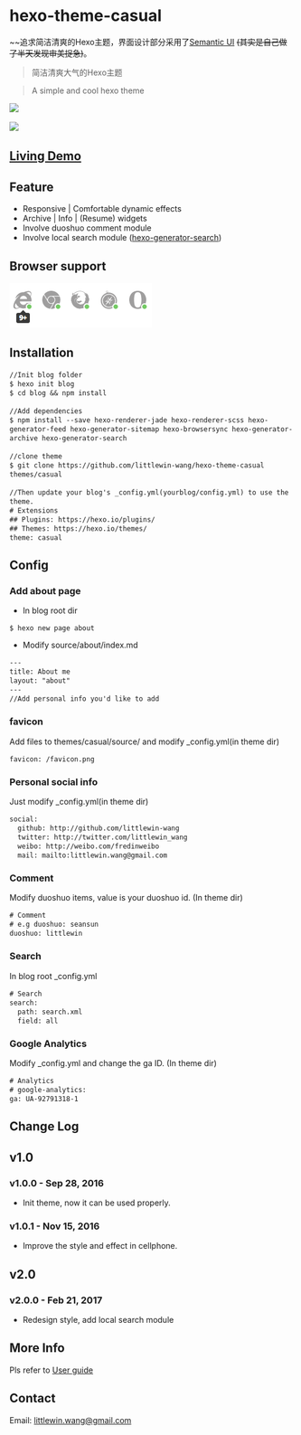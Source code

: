 # hexo-theme-casual

~~追求简洁清爽的Hexo主题，界面设计部分采用了[Semantic UI](http://semantic-ui.com/) ~~(其实是自己做了半天发现审美捉急)~~。

> 简洁清爽大气的Hexo主题

> A simple and cool hexo theme 

![](https://cloud.githubusercontent.com/assets/14028075/23158188/2bc394ba-f859-11e6-8453-3c78ecfa61fa.JPG)

![](https://cloud.githubusercontent.com/assets/14028075/23158234/602ef42e-f859-11e6-8ae2-56ab9e8f96ef.JPG)

## [Living Demo](http://littlewin.info/)

## Feature
 - Responsive | Comfortable dynamic effects
 - Archive | Info | (Resume)  widgets
 - Involve duoshuo comment module
 - Involve local search module ([hexo-generator-search](https://github.com/PaicHyperionDev/hexo-generator-search))

## Browser support
![Browser support](support.png)

## Installation
```
//Init blog folder 
$ hexo init blog
$ cd blog && npm install

//Add dependencies
$ npm install --save hexo-renderer-jade hexo-renderer-scss hexo-generator-feed hexo-generator-sitemap hexo-browsersync hexo-generator-archive hexo-generator-search

//clone theme
$ git clone https://github.com/littlewin-wang/hexo-theme-casual themes/casual

//Then update your blog's _config.yml(yourblog/config.yml) to use the theme.
# Extensions
## Plugins: https://hexo.io/plugins/
## Themes: https://hexo.io/themes/
theme: casual
```


## Config
### Add about page
- In blog root dir
```
$ hexo new page about
```

- Modify source/about/index.md
```
---
title: About me
layout: "about"
---
//Add personal info you'd like to add
```


### favicon
Add files to themes/casual/source/ and modify _config.yml(in theme dir)
```
favicon: /favicon.png
```


### Personal social info
Just modify _config.yml(in theme dir)
```
social:
  github: http://github.com/littlewin-wang
  twitter: http://twitter.com/littlewin_wang
  weibo: http://weibo.com/fredinweibo
  mail: mailto:littlewin.wang@gmail.com
```


### Comment
Modify duoshuo items, value is your duoshuo id. (In theme dir)
```
# Comment
# e.g duoshuo: seansun
duoshuo: littlewin
```

### Search
In blog root _config.yml
```
# Search
search:
  path: search.xml
  field: all
```

### Google Analytics
Modify _config.yml and change the ga ID. (In theme dir)
```
# Analytics
# google-analytics:
ga: UA-92791318-1
```

## Change Log
## v1.0
### v1.0.0 - Sep 28, 2016
 - Init theme, now it can be used properly.
 
### v1.0.1 - Nov 15, 2016
 - Improve the style and effect in cellphone.

## v2.0
### v2.0.0 - Feb 21, 2017
 - Redesign style, add local search module

## More Info
Pls refer to [User guide](https://github.com/littlewin-wang/hexo-theme-casual/wiki/User-guide)

## Contact
Email: [littlewin.wang@gmail.com](mailto:littlewin.wang@gmail.com)
